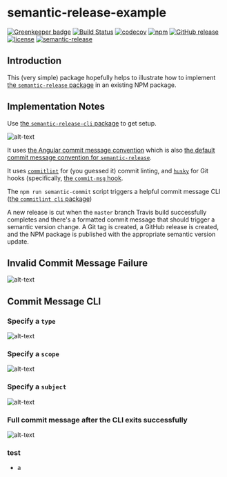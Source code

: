 # semantic-release-example

[![Greenkeeper badge](https://badges.greenkeeper.io/jaebradley/semantic-release-example.svg)](https://greenkeeper.io/)
[![Build Status](https://travis-ci.org/jaebradley/semantic-release-example.svg?branch=implement-semantic-release)](https://travis-ci.org/jaebradley/semantic-release-example)
[![codecov](https://codecov.io/gh/jaebradley/semantic-release-example/branch/master/graph/badge.svg)](https://codecov.io/gh/jaebradley/semantic-release-example)
[![npm](https://img.shields.io/npm/v/semantic-release-example.svg)](https://www.npmjs.com/package/semantic-release-example)
[![GitHub release](https://img.shields.io/github/release/jaebradley/semantic-release-example.svg)](https://github.com/jaebradley/semantic-release-example/releases)
[![license](https://img.shields.io/github/license/jaebradley/semantic-release-example.svg)](https://github.com/jaebradley/semantic-release-example/blob/master/LICENSE)
[![semantic-release](https://img.shields.io/badge/%20%20%F0%9F%93%A6%F0%9F%9A%80-semantic--release-e10079.svg?style=plastic)](https://github.com/semantic-release/semantic-release)

## Introduction

This (very simple) package hopefully helps to illustrate how to implement [the `semantic-release` package](https://github.com/semantic-release/semantic-release) in an existing NPM package.

## Implementation Notes

Use [the `semantic-release-cli` package](https://www.npmjs.com/package/semantic-release-cli) to get setup.

![alt-text](https://imgur.com/VdfTdU2.png)

It uses [the Angular commit message convention](https://github.com/angular/angular.js/blob/master/DEVELOPERS.md#commits) which is also [the default commit message convention for `semantic-release`](https://github.com/semantic-release/semantic-release#default-commit-message-format).

It uses [`commitlint`](https://github.com/marionebl/commitlint) for (you guessed it) commit linting, and [`husky`](https://github.com/typicode/husky) for Git hooks (specifically, [the `commit-msg` hook](https://git-scm.com/docs/githooks#_commit_msg).

The `npm run semantic-commit` script triggers a helpful commit message CLI ([the `commitlint cli` package](https://github.com/marionebl/commitlint/tree/master/@commitlint/cli))

A new release is cut when the `master` branch Travis build successfully completes and there's a formatted commit message that should trigger a semantic version change. A Git tag is created, a GitHub release is created, and the NPM package is published with the appropriate semantic version update.

## Invalid Commit Message Failure

![alt-text](https://imgur.com/uJNJW2x.png)

## Commit Message CLI

### Specify a `type`
![alt-text](https://imgur.com/jEascoN.png)

### Specify a `scope`
![alt-text](https://imgur.com/6RetlC3.png)

### Specify a `subject`
![alt-text](https://imgur.com/w6UiCw1.png)

### Full commit message after the CLI exits successfully
![alt-text](https://imgur.com/oyHT23e.png)

### test
- a
